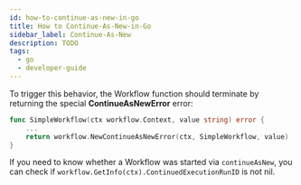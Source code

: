 ```yaml
---
id: how-to-continue-as-new-in-go
title: How to Continue-As-New-in-Go
sidebar_label: Continue-As-New
description: TODO
tags:
  - go
  - developer-guide
---
```


To trigger this behavior, the Workflow function should
terminate by returning the special **ContinueAsNewError** error:

```go
func SimpleWorkflow(ctx workflow.Context, value string) error {
    ...
    return workflow.NewContinueAsNewError(ctx, SimpleWorkflow, value)
}
```

If you need to know whether a Workflow was started via `continueAsNew`, you can check if `workflow.GetInfo(ctx).ContinuedExecutionRunID` is not nil.
